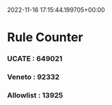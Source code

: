 2022-11-16 17:15:44.199705+00:00
# Rule Counter 
 ### UCATE : 649021

 ### Veneto : 92332

 ### Allowlist : 13925